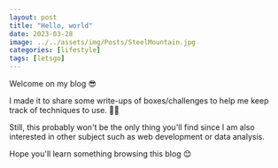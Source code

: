 ```yaml
---
layout: post
title: "Hello, world"
date: 2023-03-28
image: ../../assets/img/Posts/SteelMountain.jpg
categories: [lifestyle]
tags: [letsgo]
---
```


Welcome on my blog 😎

I made it to share some write-ups of boxes/challenges to help me keep track of techniques to use. 🏴‍☠️ 

Still, this probably won't be the only thing you'll find since I am also interested in other subject such as web development or data analysis. 

Hope you'll learn something browsing this blog 😊
